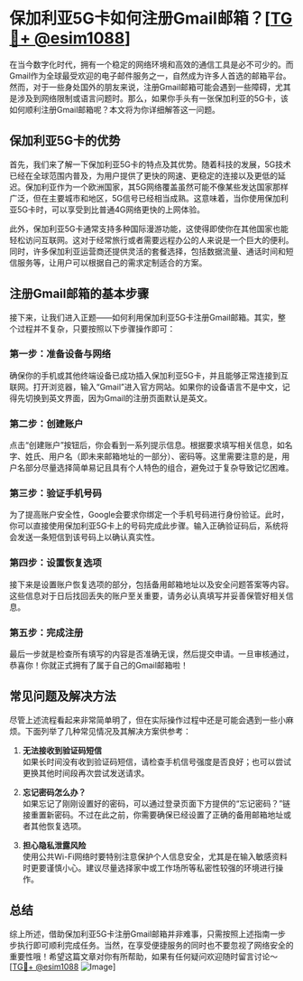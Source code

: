 # 保加利亚5G卡如何注册Gmail邮箱？[[TG💪+ @esim1088](https://t.me/s/esim1088)]

在当今数字化时代，拥有一个稳定的网络环境和高效的通信工具是必不可少的。而Gmail作为全球最受欢迎的电子邮件服务之一，自然成为许多人首选的邮箱平台。然而，对于一些身处国外的朋友来说，注册Gmail邮箱可能会遇到一些障碍，尤其是涉及到网络限制或语言问题时。那么，如果你手头有一张保加利亚的5G卡，该如何顺利注册Gmail邮箱呢？本文将为你详细解答这一问题。

## 保加利亚5G卡的优势

首先，我们来了解一下保加利亚5G卡的特点及其优势。随着科技的发展，5G技术已经在全球范围内普及，为用户提供了更快的网速、更稳定的连接以及更低的延迟。保加利亚作为一个欧洲国家，其5G网络覆盖虽然可能不像某些发达国家那样广泛，但在主要城市和地区，5G信号已经相当成熟。这意味着，当你使用保加利亚5G卡时，可以享受到比普通4G网络更快的上网体验。

此外，保加利亚5G卡通常支持多种国际漫游功能，这使得即使你在其他国家也能轻松访问互联网。这对于经常旅行或者需要远程办公的人来说是一个巨大的便利。同时，许多保加利亚运营商还提供灵活的套餐选择，包括数据流量、通话时间和短信服务等，让用户可以根据自己的需求定制适合的方案。

## 注册Gmail邮箱的基本步骤

接下来，让我们进入正题——如何利用保加利亚5G卡注册Gmail邮箱。其实，整个过程并不复杂，只要按照以下步骤操作即可：

### 第一步：准备设备与网络

确保你的手机或其他终端设备已成功插入保加利亚5G卡，并且能够正常连接到互联网。打开浏览器，输入“Gmail”进入官方网站。如果你的设备语言不是中文，记得先切换到英文界面，因为Gmail的注册页面默认是英文。

### 第二步：创建账户

点击“创建账户”按钮后，你会看到一系列提示信息。根据要求填写相关信息，如名字、姓氏、用户名（即未来邮箱地址的一部分）、密码等。这里需要注意的是，用户名部分尽量选择简单易记且具有个人特色的组合，避免过于复杂导致记忆困难。

### 第三步：验证手机号码

为了提高账户安全性，Google会要求你绑定一个手机号码进行身份验证。此时，你可以直接使用保加利亚5G卡上的号码完成此步骤。输入正确验证码后，系统将会发送一条短信到该号码上以确认真实性。

### 第四步：设置恢复选项

接下来是设置账户恢复选项的部分，包括备用邮箱地址以及安全问题答案等内容。这些信息对于日后找回丢失的账户至关重要，请务必认真填写并妥善保管好相关信息。

### 第五步：完成注册

最后一步就是检查所有填写的内容是否准确无误，然后提交申请。一旦审核通过，恭喜你！你就正式拥有了属于自己的Gmail邮箱啦！

## 常见问题及解决方法

尽管上述流程看起来非常简单明了，但在实际操作过程中还是可能会遇到一些小麻烦。下面列举了几种常见情况及其解决方案供参考：

1. **无法接收到验证码短信**  
   如果长时间没有收到验证码短信，请检查手机信号强度是否良好；也可以尝试更换其他时间段再次尝试发送请求。

2. **忘记密码怎么办？**  
   如果忘记了刚刚设置好的密码，可以通过登录页面下方提供的“忘记密码？”链接重置新密码。不过在此之前，你需要确保已经设置了正确的备用邮箱地址或者其他恢复选项。

3. **担心隐私泄露风险**  
   使用公共Wi-Fi网络时要特别注意保护个人信息安全，尤其是在输入敏感资料时更要谨慎小心。建议尽量选择家中或工作场所等私密性较强的环境进行操作。

## 总结

综上所述，借助保加利亚5G卡注册Gmail邮箱并非难事，只需按照上述指南一步步执行即可顺利完成任务。当然，在享受便捷服务的同时也不要忽视了网络安全的重要性哦！希望这篇文章对你有所帮助，如果有任何疑问欢迎随时留言讨论～ [[TG💪+ @esim1088](https://t.me/s/esim1088) ![Image](https://i.postimg.cc/4NQfJmqS/Snipaste-2025-05-13-00-14-12.png)]